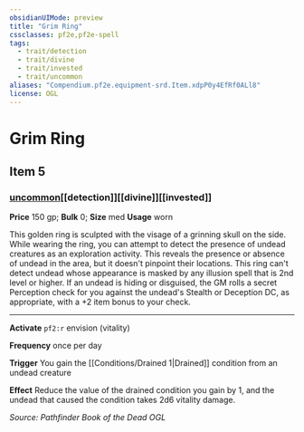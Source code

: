 ```yaml
---
obsidianUIMode: preview
title: "Grim Ring"
cssclasses: pf2e,pf2e-spell
tags:
  - trait/detection
  - trait/divine
  - trait/invested
  - trait/uncommon
aliases: "Compendium.pf2e.equipment-srd.Item.xdpP0y4EfRf0ALl8"
license: OGL
---
```

# Grim Ring
## Item 5
### [uncommon](uncommon "Uncommon Rarity Trait")[[detection]][[divine]][[invested]]


**Price** 150 gp; 
**Bulk** 0; **Size** med
**Usage** worn

This golden ring is sculpted with the visage of a grinning skull on the side. While wearing the ring, you can attempt to detect the presence of undead creatures as an exploration activity. This reveals the presence or absence of undead in the area, but it doesn't pinpoint their locations. This ring can't detect undead whose appearance is masked by any illusion spell that is 2nd level or higher. If an undead is hiding or disguised, the GM rolls a secret Perception check for you against the undead's Stealth or Deception DC, as appropriate, with a +2 item bonus to your check.

* * *

**Activate** `pf2:r` envision (vitality)

**Frequency** once per day

**Trigger** You gain the [[Conditions/Drained 1|Drained]] condition from an undead creature

**Effect** Reduce the value of the drained condition you gain by 1, and the undead that caused the condition takes 2d6 vitality damage.

*Source: Pathfinder Book of the Dead*
*OGL*